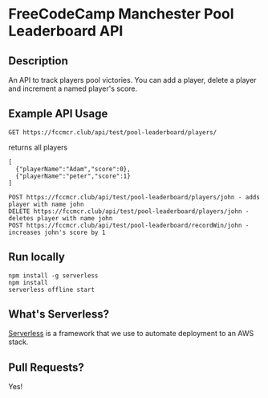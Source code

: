 # FreeCodeCamp Manchester Pool Leaderboard API

## Description
An API to track players pool victories.  You can add a player, delete a player and increment a named player's score.

## Example API Usage

```
GET https://fccmcr.club/api/test/pool-leaderboard/players/
```
returns all players
```
[
  {"playerName":"Adam","score":0},
  {"playerName":"peter","score":1}
]

```
```
POST https://fccmcr.club/api/test/pool-leaderboard/players/john - adds player with name john
DELETE https://fccmcr.club/api/test/pool-leaderboard/players/john - deletes player with name john
POST https://fccmcr.club/api/test/pool-leaderboard/recordWin/john - increases john's score by 1

```

## Run locally

```
npm install -g serverless
npm install
serverless offline start 
```

## What's Serverless?
[Serverless](https://serverless.com) is a framework that we use to automate deployment to an AWS stack.

## Pull Requests?
Yes!
